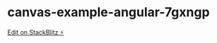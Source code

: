 # canvas-example-angular-7gxngp

[Edit on StackBlitz ⚡️](https://stackblitz.com/edit/canvas-example-angular-7gxngp)
